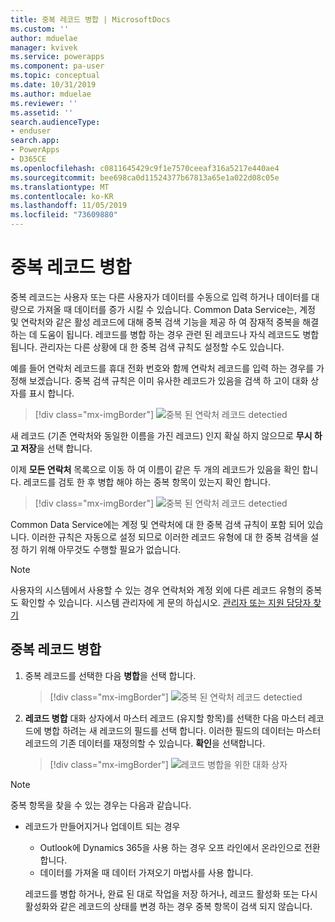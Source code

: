 ```yaml
---
title: 중복 레코드 병합 | MicrosoftDocs
ms.custom: ''
author: mduelae
manager: kvivek
ms.service: powerapps
ms.component: pa-user
ms.topic: conceptual
ms.date: 10/31/2019
ms.author: mduelae
ms.reviewer: ''
ms.assetid: ''
search.audienceType:
- enduser
search.app:
- PowerApps
- D365CE
ms.openlocfilehash: c0811645429c9f1e7570ceeaf316a5217e440ae4
ms.sourcegitcommit: bee698ca0d11524377b67813a65e1a022d08c05e
ms.translationtype: MT
ms.contentlocale: ko-KR
ms.lasthandoff: 11/05/2019
ms.locfileid: "73609880"
---
```

# <a name="merge-duplicate-records"></a>중복 레코드 병합 

중복 레코드는 사용자 또는 다른 사용자가 데이터를 수동으로 입력 하거나 데이터를 대량으로 가져올 때 데이터를 증가 시킬 수 있습니다. Common Data Service는, 계정 및 연락처와 같은 활성 레코드에 대해 중복 검색 기능을 제공 하 여 잠재적 중복을 해결 하는 데 도움이 됩니다. 레코드를 병합 하는 경우 관련 된 레코드나 자식 레코드도 병합 됩니다. 관리자는 다른 상황에 대 한 중복 검색 규칙도 설정할 수도 있습니다.  
  
예를 들어 연락처 레코드를 휴대 전화 번호와 함께 연락처 레코드를 입력 하는 경우를 가정해 보겠습니다.  중복 검색 규칙은 이미 유사한 레코드가 있음을 검색 하 고이 대화 상자를 표시 합니다.  
  
 > [!div class="mx-imgBorder"] 
 > ![중복 된 연락처 레코드 detectied](media/duplicates-detected.png "중복 된 연락처 레코드 detectied")  
  
 새 레코드 (기존 연락처와 동일한 이름을 가진 레코드) 인지 확실 하지 않으므로 **무시 하 고 저장**을 선택 합니다.  
  
 이제 **모든 연락처** 목록으로 이동 하 여 이름이 같은 두 개의 레코드가 있음을 확인 합니다. 레코드를 검토 한 후 병합 해야 하는 중복 항목이 있는지 확인 합니다.  
 
 > [!div class="mx-imgBorder"] 
 > ![중복 된 연락처 레코드 detectied](media/duplicates-detected_1.png "중복 된 연락처 레코드 detectied")  
 
Common Data Service에는 계정 및 연락처에 대 한 중복 검색 규칙이 포함 되어 있습니다. 이러한 규칙은 자동으로 설정 되므로 이러한 레코드 유형에 대 한 중복 검색을 설정 하기 위해 아무것도 수행할 필요가 없습니다.  
  
> [!NOTE]
>  사용자의 시스템에서 사용할 수 있는 경우 연락처와 계정 외에 다른 레코드 유형의 중복도 확인할 수 있습니다. 시스템 관리자에 게 문의 하십시오. [관리자 또는 지원 담당자 찾기](find-admin.md)  
  
## <a name="merge-duplicate-records"></a>중복 레코드 병합  
  
1. 중복 레코드를 선택한 다음 **병합**을 선택 합니다.  
  
   > [!div class="mx-imgBorder"] 
   > ![중복 된 연락처 레코드 detectied](media/duplicates-detected_2.png "중복 된 연락처 레코드 detectied")  
  
2. **레코드 병합** 대화 상자에서 마스터 레코드 (유지할 항목)를 선택한 다음 마스터 레코드에 병합 하려는 새 레코드의 필드를 선택 합니다. 이러한 필드의 데이터는 마스터 레코드의 기존 데이터를 재정의할 수 있습니다. **확인**을 선택합니다.  
  
     
   > [!div class="mx-imgBorder"] 
   > ![레코드 병합을 위한 대화 상자](media/merge-records-dialog.png "레코드 병합을 위한 대화 상자")  
  
> [!NOTE]
>  중복 항목을 찾을 수 있는 경우는 다음과 같습니다.  
> 
> - 레코드가 만들어지거나 업데이트 되는 경우  
>   - Outlook에 Dynamics 365을 사용 하는 경우 오프 라인에서 온라인으로 전환 합니다.  
>   - 데이터를 가져올 때 데이터 가져오기 마법사를 사용 합니다.  
> 
>   레코드를 병합 하거나, 완료 된 대로 작업을 저장 하거나, 레코드 활성화 또는 다시 활성화와 같은 레코드의 상태를 변경 하는 경우 중복 항목이 검색 되지 않습니다.  
